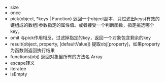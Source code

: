 - size
- once
- pick(object, *keys | Function) 
返回一个object副本，只过滤出keys(有效的键组成的数组)参数指定的属性值。或者接受一个判断函数，指定挑选哪个key。
- omit 与pick作用相反，过滤掉指定的key，返回一个对象包含剩余的key
- result(object, property, [defaultValue]) 提取obj[property]，如果property为函数则返回执行结果 
- functions(obj) 返回对象里所有的方法名 Array
- escape转义
- iteratee 
- isEmpty